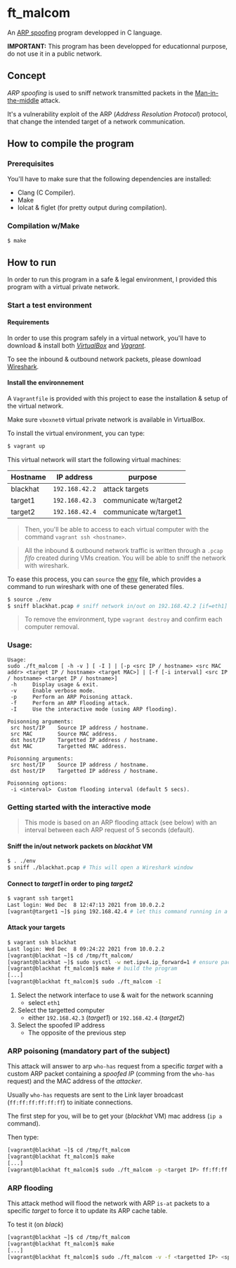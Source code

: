 ft_malcom
=======

An [ARP spoofing](https://en.wikipedia.org/wiki/ARP_spoofing) program developped in C language.

**IMPORTANT:** This program has been developped for educationnal purpose, do not use it in a public network.

## Concept

_ARP spoofing_ is used to sniff network transmitted packets in the [Man-in-the-middle](https://en.wikipedia.org/wiki/Man-in-the-middle_attack) attack.

It's a vulnerability exploit of the ARP (_Address Resolution Protocol_) protocol, that change the intended target of
a network communication.

## How to compile the program

### Prerequisites

You'll have to make sure that the following dependencies are installed:
- Clang (C Compiler).
- Make
- lolcat & figlet (for pretty output during compilation).

### Compilation w/Make

```sh
$ make
```

## How to run

In order to run this program in a safe & legal environment, I provided this program with a virtual private network.

### Start a test environment

#### Requirements

In order to use this program safely in a virtual network, you'll have to download & install 
both _[VirtualBox](https://www.virtualbox.org/)_ and _[Vagrant](https://www.vagrantup.com/)_.

To see the inbound & outbound network packets, please download [Wireshark](https://www.wireshark.org/).

#### Install the environnement

A `Vagrantfile` is provided with this project to ease the installation & setup of the
virtual network.

Make sure `vboxnet0` virtual private network is available in
VirtualBox.

To install the virtual environment, you can type:
```sh
$ vagrant up
```

This virtual network will start the following virtual machines:

| Hostname |   IP address   |        purpose        |
|----------|----------------|-----------------------|
| blackhat | `192.168.42.2` |     attack targets    |
| target1  | `192.168.42.3` | communicate w/target2 |
| target2  | `192.168.42.4` | communicate w/target1 |

> Then, you'll be able to access to each virtual computer with the command `vagrant ssh <hostname>`.

> All the inbound & outbound network traffic is written through a `.pcap` _fifo_ created during VMs creation.
> You will be able to sniff the network with wireshark.

To ease this process, you can `source` the [env](./env) file, which provides a command to run wireshark with one of these generated files.

```sh
$ source ./env
$ sniff blackhat.pcap # sniff network in/out on 192.168.42.2 [if=eth1]
```

> To remove the environment, type `vagrant destroy` and confirm each computer removal.

### Usage:

```
Usage:
sudo ./ft_malcom [ -h -v ] [ -I ] | [-p <src IP / hostname> <src MAC addr> <target IP / hostname> <target MAC>] | [-f [-i interval] <src IP / hostname> <target IP / hostname>]
 -h     Display usage & exit.
 -v     Enable verbose mode.
 -p     Perform an ARP Poisoning attack.
 -f     Perform an ARP Flooding attack.
 -I     Use the interactive mode (using ARP flooding).

Poisonning arguments:
 src host/IP    Source IP address / hostname.
 src MAC        Source MAC address.
 dst host/IP    Targetted IP address / hostname.
 dst MAC        Targetted MAC address.

Poisonning arguments:
 src host/IP    Source IP address / hostname.
 dst host/IP    Targetted IP address / hostname.

Poisonning options:
 -i <interval>  Custom flooding interval (default 5 secs).
```

### Getting started with the interactive mode

> This mode is based on an ARP flooding attack (see below) with an interval between each ARP request of 5 seconds (default).

#### Sniff the in/out network packets on _blackhat_ VM

```sh
$ . ./env
$ sniff ./blackhat.pcap # This will open a Wireshark window
```

#### Connect to _target1_ in order to ping _target2_

```sh
$ vagrant ssh target1
Last login: Wed Dec  8 12:47:13 2021 from 10.0.2.2
[vagrant@target1 ~]$ ping 192.168.42.4 # let this command running in a terminal
```

#### Attack your targets

```sh
$ vagrant ssh blackhat
Last login: Wed Dec  8 09:24:22 2021 from 10.0.2.2
[vagrant@blackhat ~]$ cd /tmp/ft_malcom/
[vagrant@blackhat ~]$ sudo sysctl -w net.ipv4.ip_forward=1 # ensure packets forwarding
[vagrant@blackhat ft_malcom]$ make # build the program
[...]
[vagrant@blackhat ft_malcom]$ sudo ./ft_malcom -I
```

1. Select the network interface to use & wait for the network scanning
	- select `eth1`
2. Select the targetted computer
	- either `192.168.42.3` (_target1_) or `192.168.42.4` (_target2_)
3. Select the spoofed IP address
	- The opposite of the previous step

### ARP poisoning (mandatory part of the subject)

This attack will answer to arp `who-has` request from a specific _target_ with a custom ARP packet containing a _spoofed IP_ (comming from the `who-has` request) and the MAC address of the _attacker_.

Usually `who-has` requests are sent to the Link layer broadcast (`ff:ff:ff:ff:ff:ff`) to initiate connections.

The first step for you, will be to get your (_blackhat_ VM) mac address (`ip a` command).

Then type:
```sh
[vagrant@blackhat ~]$ cd /tmp/ft_malcom
[vagrant@blackhat ft_malcom]$ make
[...]
[vagrant@blackhat ft_malcom]$ sudo ./ft_malcom -p <target IP> ff:ff:ff:ff:ff:ff <spoofed IP> <your MAC address>
```

### ARP flooding

This attack method will flood the network with ARP `is-at` packets to a specific _target_ to force it to update its ARP cache table.

To test it (on _black_)
```sh
[vagrant@blackhat ~]$ cd /tmp/ft_malcom
[vagrant@blackhat ft_malcom]$ make
[...]
[vagrant@blackhat ft_malcom]$ sudo ./ft_malcom -v -f <targetted IP> <spoofed IP>
```